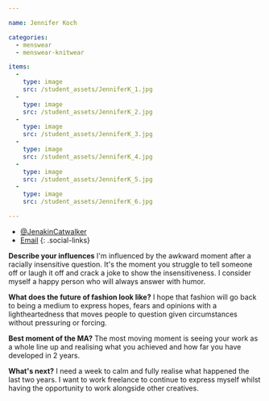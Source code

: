 ```yaml
---

name: Jennifer Koch

categories:
  - menswear
  - menswear-knitwear

items:
  -
    type: image
    src: /student_assets/JenniferK_1.jpg
  -
    type: image
    src: /student_assets/JenniferK_2.jpg
  -
    type: image
    src: /student_assets/JenniferK_3.jpg
  -
    type: image
    src: /student_assets/JenniferK_4.jpg
  -
    type: image
    src: /student_assets/JenniferK_5.jpg
  -
    type: image
    src: /student_assets/JenniferK_6.jpg

---
```


* [@JenakinCatwalker](https://www.instagram.com/JenakinCatwalker/)
* [Email](mailto:jennifer.koch@network.rca.ac.uk)
{: .social-links}

**Describe your influences**
I'm influenced by the awkward moment after a racially insensitive question. It's the moment you struggle to tell someone off or laugh it off and crack a joke to show the insensitiveness. I consider myself a happy person who will always answer with humor.

**What does the future of fashion look like?**
I hope that fashion will go back to being a medium to express hopes, fears and opinions with a lightheartedness that moves people to question given circumstances without pressuring or forcing.

**Best moment of the MA?**
The most moving moment is seeing your work as a whole line up and realising what you achieved and how far you have developed in 2 years.

**What's next?**
I need a week to calm and fully realise what happened the last two years. I want to work freelance to continue to express myself whilst having the opportunity to work alongside other creatives.
